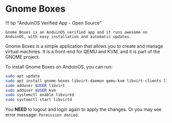 # Gnome Boxes

!!! tip "AnduinOS Verified App - Open Source"

    Gnome Boxes is an AnduinOS verified app and it runs awesome on AnduinOS, with easy installation and automatic updates.

Gnome Boxes is a simple application that allows you to create and manage virtual machines. It is a front-end for QEMU and KVM, and it is part of the GNOME project.

To install Gnome Boxes on AnduinOS, you can run:

```bash
sudo apt update
sudo apt install gnome-boxes libvirt-daemon qemu-kvm libvirt-clients libvirt-daemon-system virtinst bridge-utils
sudo adduser $USER libvirt
sudo adduser $USER kvm
sudo systemctl enable libvirtd
sudo systemctl start libvirtd
```

You **NEED** to logout and login again to apply the changes. Or you may see error message: `Permission denied`.
